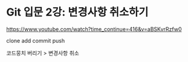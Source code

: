 # Git 입문 2강: 변경사항 취소하기
https://www.youtube.com/watch?time_continue=416&v=aBSKvrRzfw0

clone
add
commit
push

코드뭉치 버리기 > 변경사항 취소

